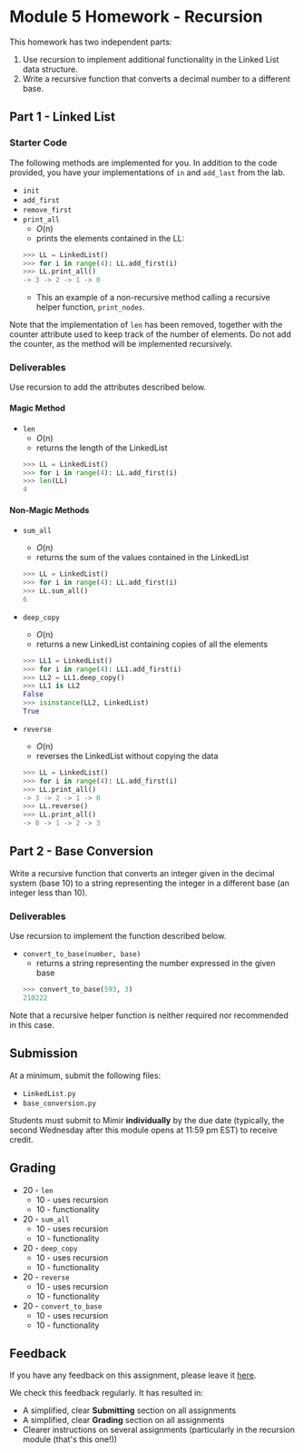 # Module 5 Homework - Recursion
This homework has two independent parts:
1.  Use recursion to implement additional functionality in the Linked List data structure.
2.  Write a recursive function that converts a decimal number to a different base.

## Part 1 - Linked List
### Starter Code
The following methods are implemented for you. In addition to the code provided, you have your implementations of `in` and `add_last` from the lab.

* `init`
* `add_first`
* `remove_first`
* `print_all`
   * _O_(n)
   * prints the elements contained in the LL:
   ```python
   >>> LL = LinkedList()
   >>> for i in range(4): LL.add_first(i)
   >>> LL.print_all()
   -> 3 -> 2 -> 1 -> 0
   ```
   * This an example of a non-recursive method calling a recursive helper function, `print_nodes`.

Note that the implementation of `len` has been removed, together with the counter attribute used to keep track of the number of elements. Do not add the counter, as the method will be implemented recursively.

### Deliverables
Use recursion to add the attributes described below.
#### Magic Method
* `len`
   * _O_(n)
   * returns the length of the LinkedList
   ```python
   >>> LL = LinkedList()
   >>> for i in range(4): LL.add_first(i)
   >>> len(LL)
   4
   ```

#### Non-Magic Methods
* `sum_all`
   * _O_(n)
   * returns the sum of the values contained in the LinkedList
   ```python
   >>> LL = LinkedList()
   >>> for i in range(4): LL.add_first(i)
   >>> LL.sum_all()
   6
   ```

* `deep_copy`
   * _O_(n)
   * returns a new LinkedList containing copies of all the elements
   ```python
   >>> LL1 = LinkedList()
   >>> for i in range(4): LL1.add_first(i)
   >>> LL2 = LL1.deep_copy()
   >>> LL1 is LL2
   False
   >>> isinstance(LL2, LinkedList)
   True
   ```

* `reverse`
   * _O_(n)
   * reverses the LinkedList without copying the data
   ```python
   >>> LL = LinkedList()
   >>> for i in range(4): LL.add_first(i)
   >>> LL.print_all()
   -> 3 -> 2 -> 1 -> 0
   >>> LL.reverse()
   >>> LL.print_all()
   -> 0 -> 1 -> 2 -> 3
   ```


## Part 2 - Base Conversion
Write a recursive function that converts an integer given in the decimal system (base 10) to a string representing the integer in a different base (an integer less than 10).

### Deliverables
Use recursion to implement the function described below.
* `convert_to_base(number, base)`
   * returns a string representing the number expressed in the given base
   ```python
   >>> convert_to_base(593, 3)
   210222
   ```
Note that a recursive helper function is neither required nor recommended in this case.

## Submission
At a minimum, submit the following files:
* `LinkedList.py`
* `base_conversion.py`

Students must submit to Mimir **individually** by the due date (typically, the second Wednesday after this module opens at 11:59 pm EST) to receive credit.

## Grading
* 20 - `len`
   * 10 - uses recursion
   * 10 - functionality
* 20 - `sum_all`
   * 10 - uses recursion
   * 10 - functionality
* 20 - `deep_copy`
   * 10 - uses recursion
   * 10 - functionality
* 20 - `reverse`
   * 10 - uses recursion
   * 10 - functionality
* 20 - `convert_to_base`
   * 10 - uses recursion
   * 10 - functionality

## Feedback
If you have any feedback on this assignment, please leave it [here](https://s.uconn.edu/cse2050_feedback).

We check this feedback regularly. It has resulted in:
* A simplified, clear **Submitting** section on all assignments
* A simplified, clear **Grading** section on all assignments
* Clearer instructions on several assignments (particularly in the recursion module (that's this one!))